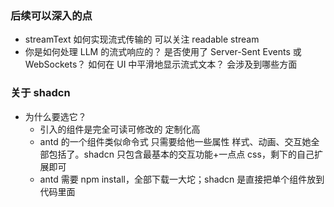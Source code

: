 ### 后续可以深入的点

- streamText 如何实现流式传输的 可以关注 readable stream
- 你是如何处理 LLM 的流式响应的？
  是否使用了 Server-Sent Events 或 WebSockets？
  如何在 UI 中平滑地显示流式文本？ 会涉及到哪些方面

### 关于 shadcn

- 为什么要选它？
  - 引入的组件是完全可读可修改的 定制化高
  - antd 的一个组件类似命令式 只需要给他一些属性 样式、动画、交互她全部包括了。shadcn 只包含最基本的交互功能+一点点 css，剩下的自己扩展即可
  - antd 需要 npm install，全部下载一大坨；shadcn 是直接把单个组件放到代码里面
